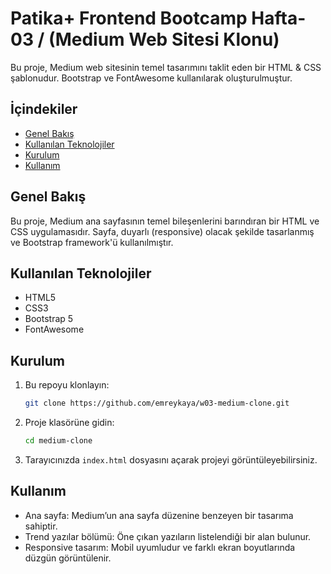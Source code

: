 # Patika+ Frontend Bootcamp Hafta-03 / (Medium Web Sitesi Klonu)

Bu proje, Medium web sitesinin temel tasarımını taklit eden bir HTML & CSS şablonudur. Bootstrap ve FontAwesome kullanılarak oluşturulmuştur.

## İçindekiler
- [Genel Bakış](#genel-bakış)
- [Kullanılan Teknolojiler](#kullan%C4%B1lan-teknolojiler)
- [Kurulum](#kurulum)
- [Kullanım](#kullan%C4%B1m)

## Genel Bakış
Bu proje, Medium ana sayfasının temel bileşenlerini barındıran bir HTML ve CSS uygulamasıdır. Sayfa, duyarlı (responsive) olacak şekilde tasarlanmış ve Bootstrap framework'ü kullanılmıştır.

## Kullanılan Teknolojiler
- HTML5
- CSS3
- Bootstrap 5
- FontAwesome

## Kurulum
1. Bu repoyu klonlayın:
   ```sh
   git clone https://github.com/emreykaya/w03-medium-clone.git
   ```
2. Proje klasörüne gidin:
   ```sh
   cd medium-clone
   ```
3. Tarayıcınızda `index.html` dosyasını açarak projeyi görüntüleyebilirsiniz.

## Kullanım
- Ana sayfa: Medium’un ana sayfa düzenine benzeyen bir tasarıma sahiptir.
- Trend yazılar bölümü: Öne çıkan yazıların listelendiği bir alan bulunur.
- Responsive tasarım: Mobil uyumludur ve farklı ekran boyutlarında düzgün görüntülenir.


